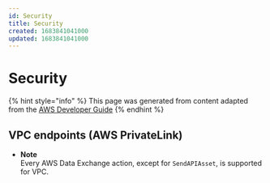 ```yaml
---
id: Security
title: Security
created: 1683841041000
updated: 1683841041000
---
```

# Security

{% hint style="info" %}
This page was generated from content adapted from the [AWS Developer Guide](https://github.com/awsdocs/aws-data-exchange-user-guide.git)
{% endhint %}

## VPC endpoints (AWS PrivateLink)

- **Note**  
Every AWS Data Exchange action, except for `SendAPIAsset`, is supported for VPC\.

